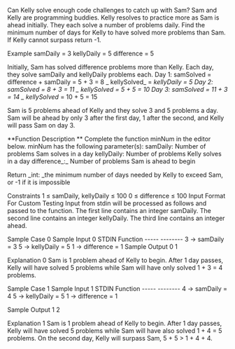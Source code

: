 Can Kelly solve enough code challenges to catch up with Sam?
Sam and Kelly are programming buddies. Kelly resolves to practice more as Sam is ahead initially. They each solve a number of problems daily. Find the minimum number of days for Kelly to have solved more problems than Sam. If Kelly cannot surpass return -1.

Example
samDaily = 3
kellyDaily = 5
difference = 5

Initially, Sam has solved difference problems more than Kelly. Each day, they solve samDaily and kellyDaily problems each.
Day 1: samSolved = difference + samDaily = 5 + 3 = 8
_            kellySolved_ = _kellyDaily = _5
Day 2: samSolved = 8 + 3 = 11
_            kellySolved_ = 5 + 5 = 10
Day 3: samSolved = 11 + 3 = 14
_            kellySolved_ = 10 + 5 = 15

Sam is 5 problems ahead of Kelly and they solve 3 and 5 problems a day. Sam will be ahead by only 3 after the first day, 1 after the second, and Kelly will pass Sam on day 3.

**Function Description **
Complete the function minNum in the editor below.
minNum has the following parameter(s):
    samDaily:  Number of problems Sam solves in a day
    kellyDaily:  Number of problems Kelly solves in a day
    difference_:_  Number of problems Sam is ahead to begin

Return
    _int: _the minimum number of days needed by Kelly to exceed Sam, or -1 if it is impossible

Constraints
1 ≤ samDaily, kellyDaily ≤ 100
0 ≤ difference ≤ 100
Input Format For Custom Testing
Input from stdin will be processed as follows and passed to the function.
The first line contains an integer samDaily.
The second line contains an integer kellyDaily.
The third line contains an integer ahead.

Sample Case 0
Sample Input 0
STDIN     Function -----     -------- 3    →    samDaily = 3 5    →    kellyDaily = 5 1    →    difference = 1
Sample Output 0
1

Explanation 0
Sam is 1 problem ahead of Kelly to begin. After 1 day passes, Kelly will have solved 5 problems while Sam will have only solved 1 + 3 = 4 problems.

Sample Case 1
Sample Input 1
STDIN     Function -----     -------- 4    →    samDaily = 4 5    →    kellyDaily = 5 1    →    difference = 1

Sample Output 1 
2

Explanation 1
Sam is 1 problem ahead of Kelly to begin. After 1 day passes, Kelly will have solved 5 problems while Sam will have also solved 1 + 4 = 5 problems. On the second day, Kelly will surpass Sam, 5 + 5 > 1 + 4 + 4.
